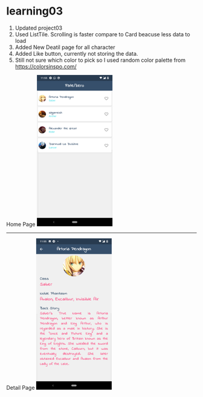 # learning03

1.  Updated project03
2.  Used ListTile. Scrolling is faster compare to Card beacuse less data to load
3.  Added New Deatil page for all character
4.  Added Like button, currently not storing the data.
5.  Still not sure which color to pick so I used random color palette from https://colorsinspo.com/

Home Page
<img src="main.png" width="200" height="400"/>
<hr>
Detail Page
<img src="page.png" width="200" height="400"/>
